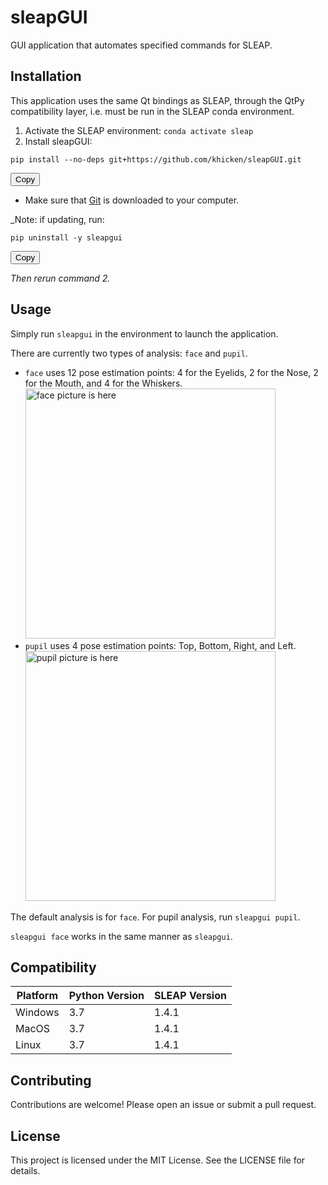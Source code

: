 # sleapGUI
GUI application that automates specified commands for SLEAP.

## Installation
This application uses the same Qt bindings as SLEAP, through the QtPy compatibility layer, i.e. must be run in the SLEAP conda environment.

1. Activate the SLEAP environment:
```conda activate sleap```
2. Install sleapGUI:
<pre>
<code>pip install --no-deps git+https://github.com/khicken/sleapGUI.git</code>
</pre>
<button onclick="navigator.clipboard.writeText('pip install --no-deps git+https://github.com/khicken/sleapGUI.git')">Copy</button>

- Make sure that [Git](https://git-scm.com/downloads) is downloaded to your computer.

_Note: if updating, run:
<pre>
<code>pip uninstall -y sleapgui</code>
</pre>
<button onclick="navigator.clipboard.writeText('pip uninstall -y sleapgui')">Copy</button>

_Then rerun command 2._


## Usage
Simply run `sleapgui` in the environment to launch the application.

There are currently two types of analysis: `face` and `pupil`.
- `face` uses 12 pose estimation points: 4 for the Eyelids, 2 for the Nose, 2 for the Mouth, and 4 for the Whiskers.  
  <img src="./assets/face_picture.png" alt="face picture is here" width="400"/>
- `pupil` uses 4 pose estimation points: Top, Bottom, Right, and Left.  
  <img src="./assets/pupil_image.png" alt="pupil picture is here" width="400"/>


  
The default analysis is for `face`. For pupil analysis, run ```sleapgui pupil```.

```sleapgui face``` works in the same manner as ```sleapgui```.

## Compatibility
| Platform | Python Version | SLEAP Version |
|----------|----------------|---------------|
| Windows  | 3.7 | 1.4.1 |
| MacOS  | 3.7 | 1.4.1 |
| Linux  | 3.7 | 1.4.1 |

## Contributing
Contributions are welcome! Please open an issue or submit a pull request.

## License
This project is licensed under the MIT License. See the LICENSE file for details.
